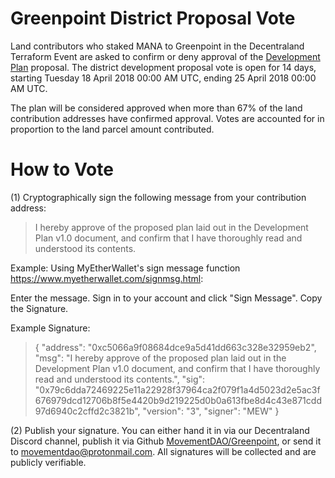 # Greenpoint District Proposal Vote

Land contributors who staked MANA to Greenpoint in the Decentraland Terraform Event are asked to confirm or deny approval of the [Development Plan]( https://github.com/MovementDAO/Greenpoint/blob/master/Greenpoint-Dev-Plan-v1.0.pdf) proposal. The district development proposal vote is open for 14 days, starting Tuesday 18 April 2018 00:00 AM UTC, ending 25 April 2018 00:00 AM UTC.

The plan will be considered approved when more than 67% of the land contribution addresses have confirmed approval. Votes are accounted for in proportion to the land parcel amount contributed.

# How to Vote

(1) Cryptographically sign the following message from your contribution address:

>I hereby approve of the proposed plan laid out in the Development Plan v1.0 document, and confirm that I have thoroughly read and understood its contents.

Example: Using MyEtherWallet's sign message function https://www.myetherwallet.com/signmsg.html:

Enter the message. Sign in to your account and click "Sign Message". Copy the Signature.

Example Signature:
>{
>  "address": "0xc5066a9f08684dce9a5d41dd663c328e32959eb2",
>  "msg": "I hereby approve of the proposed plan laid out in the Development Plan v1.0 document, and confirm that I have thoroughly read and understood its contents.",
>  "sig": "0x79c6dda72469225e11a22928f37964ca2f079f1a4d5023d2e5ac3f676979dcd12706b8f5e4420b9d219225d0b0a613fbe8d4c43e871cdd97d6940c2cffd2c3821b",
>  "version": "3",
>  "signer": "MEW"
>}

(2) Publish your signature. You can either hand it in via our Decentraland Discord channel, publish it via Github [MovementDAO/Greenpoint](https://github.com/MovementDAO/Greenpoint/issues/1), or send it to movementdao@protonmail.com. All signatures will be collected and are publicly verifiable.
